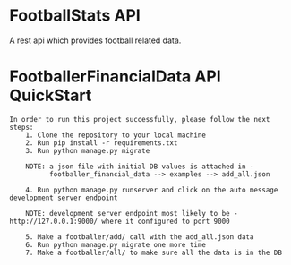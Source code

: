 # FootballStats API
A rest api which provides football related data.

# FootballerFinancialData API QuickStart
    In order to run this project successfully, please follow the next steps:
        1. Clone the repository to your local machine
        2. Run pip install -r requirements.txt
        3. Run python manage.py migrate

        NOTE: a json file with initial DB values is attached in -  
              footballer_financial_data --> examples --> add_all.json

        4. Run python manage.py runserver and click on the auto message development server endpoint

        NOTE: development server endpoint most likely to be - http://127.0.0.1:9000/ where it configured to port 9000

        5. Make a footballer/add/ call with the add_all.json data
        6. Run python manage.py migrate one more time
        7. Make a footballer/all/ to make sure all the data is in the DB